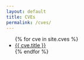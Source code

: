 ```yaml
---
layout: default
title: CVEs
permalink: /cves/
---
```


<ul>
  {% for cve in site.cves %}
    <li>
      <a href="{{ cve.url }}">{{ cve.title }}</a>
    </li>
  {% endfor %}
</ul>
